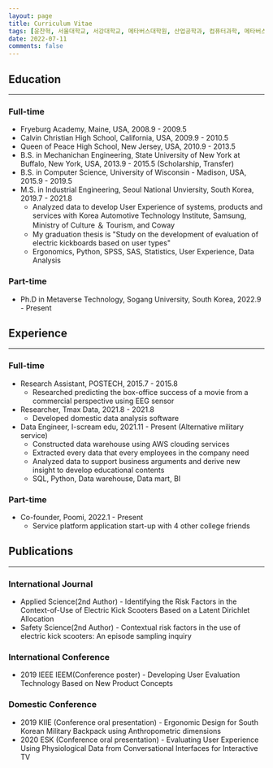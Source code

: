 ```yaml
---
layout: page
title: Curriculum Vitae
tags: [윤찬혁, 서울대학교, 서강대학교, 메타버스대학원, 산업공학과, 컴퓨터과학, 메타버스 테크놀로지, 푸미, 데이터분석, 데이터사이언티스트, 데이터 분석가]
date: 2022-07-11
comments: false
---
```

    
<!-- <center>Enthusiastic and creative <a href="http://mongsilemong.github.io"><b>data scientist</b></a>  who loves learning new things.</center> -->

## Education

---

### Full-time
 * Fryeburg Academy, Maine, USA, 2008.9 - 2009.5
 * Calvin Christian High School, California, USA, 2009.9 - 2010.5
 * Queen of Peace High School, New Jersey, USA, 2010.9 - 2013.5
 * B.S. in Mechanichan Engineering, State University of New York at Buffalo, New York, USA, 2013.9 - 2015.5 (Scholarship, Transfer)
 * B.S. in Computer Science, University of Wisconsin - Madison, USA, 2015.9 - 2019.5
 * M.S. in Industrial Engineering, Seoul National Unviersity, South Korea, 2019.7 - 2021.8
    * Analyzed data to develop User Experience of systems, products and services with Korea Automotive Technology Institute, Samsung, Ministry of Culture ＆ Tourism, and Coway
    * My graduation thesis is "Study on the development of evaluation of electric kickboards based on user types"
    * Ergonomics, Python, SPSS, SAS, Statistics, User Experience, Data Analysis

### Part-time
 * Ph.D in Metaverse Technology, Sogang University, South Korea, 2022.9 - Present

## Experience

---

### Full-time
* Research Assistant, POSTECH, 2015.7 - 2015.8
    * Researched predicting the box-office success of a movie from a commercial perspective using EEG sensor
 * Researcher, Tmax Data, 2021.8 - 2021.8
    * Developed domestic data analysis software
 * Data Engineer, I-scream edu, 2021.11 - Present (Alternative military service)
    * Constructed data warehouse using AWS clouding services
    * Extracted every data that every employees in the company need
    * Analyzed data to support business arguments and derive new insight to develop educational contents
    * SQL, Python, Data warehouse, Data mart, BI

### Part-time
 * Co-founder, Poomi, 2022.1 - Present
    * Service platform application start-up with 4 other college friends


## Publications  

---

### International Journal
 - Applied Science(2nd Author) - Identifying the Risk Factors in the Context-of-Use of Electric Kick Scooters Based on a Latent Dirichlet Allocation
 - Safety Science(2nd Author) - Contextual risk factors in the use of electric kick scooters: An episode sampling inquiry  

### International Conference
 - 2019 IEEE IEEM(Conference poster) - Developing User Evaluation Technology Based on New Product Concepts  

### Domestic Conference
 - 2019 KIIE (Conference oral presentation) - Ergonomic Design for South Korean Military Backpack using Anthropometric dimensions
 - 2020 ESK (Conference oral presentation) - Evaluating User Experience Using Physiological Data from Conversational Interfaces for Interactive TV
